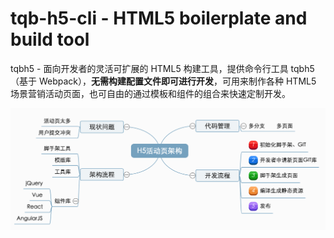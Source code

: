 # tqb-h5-cli - HTML5 boilerplate and build tool

tqbh5 - 面向开发者的灵活可扩展的 HTML5 构建工具，提供命令行工具 tqbh5（基于 Webpack），**无需构建配置文件即可进行开发**，可用来制作各种 HTML5 场景营销活动页面，也可自由的通过模板和组件的组合来快速定制开发。

![架构图](./screenshot/artiche.png)
